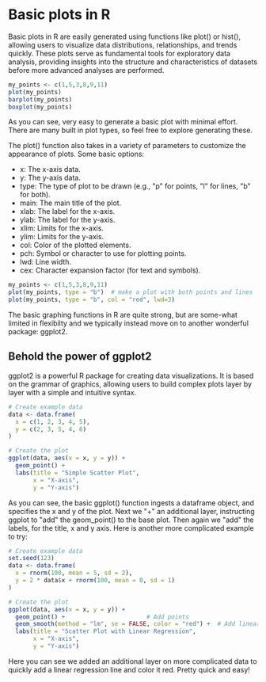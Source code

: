 # Basic plots in R

Basic plots in R are easily generated using functions like plot() or hist(), allowing users to visualize data distributions, relationships, and trends quickly. These plots serve as fundamental tools for exploratory data analysis, providing insights into the structure and characteristics of datasets before more advanced analyses are performed.

```R
my_points <- c(1,5,3,8,9,11)
plot(my_points)
barplot(my_points)
boxplot(my_points)
``` 
As you can see, very easy to generate a basic plot with minimal effort. There are many built in plot types, so feel free to explore generating these.

The plot() function also takes in a variety of parameters to customize the appearance of plots. Some basic options:

 - x: The x-axis data.
 - y: The y-axis data.
 - type: The type of plot to be drawn (e.g., "p" for points, "l" for lines, "b" for both).
 - main: The main title of the plot.
 - xlab: The label for the x-axis.
 - ylab: The label for the y-axis.
 - xlim: Limits for the x-axis.
 - ylim: Limits for the y-axis.
 - col: Color of the plotted elements.
 - pch: Symbol or character to use for plotting points.
 - lwd: Line width.
 - cex: Character expansion factor (for text and symbols).

```R
my_points <- c(1,5,3,8,9,11)
plot(my_points, type = "b")  # make a plot with both points and lines
plot(my_points, type = "b", col = "red", lwd=3)
```

The basic graphing functions in R are quite strong, but are some-what limited in flexibilty and we typically instead move on to another wonderful package: ggplot2.

## Behold the power of ggplot2
ggplot2 is a powerful R package for creating data visualizations. It is based on the grammar of graphics, allowing users to build complex plots layer by layer with a simple and intuitive syntax. 

```R
# Create example data
data <- data.frame(
  x = c(1, 2, 3, 4, 5),
  y = c(2, 3, 5, 4, 6)
)

# Create the plot
ggplot(data, aes(x = x, y = y)) + 
  geom_point() +
  labs(title = "Simple Scatter Plot", 
       x = "X-axis", 
       y = "Y-axis")
```

As you can see, the basic ggplot() function ingests a dataframe object, and specifies the x and y of the plot. Next we "+" an additional layer, instructing
ggplot to "add" the geom_point() to the base plot. Then again we "add" the labels, for the title, x and y axis. Here is another more complicated example to try:

```R
# Create example data
set.seed(123)
data <- data.frame(
  x = rnorm(100, mean = 5, sd = 2),
  y = 2 * data$x + rnorm(100, mean = 0, sd = 1)
)

# Create the plot
ggplot(data, aes(x = x, y = y)) + 
  geom_point() +                       # Add points
  geom_smooth(method = "lm", se = FALSE, color = "red") +  # Add linear regression line
  labs(title = "Scatter Plot with Linear Regression", 
       x = "X-axis", 
       y = "Y-axis")
```
Here you can see we added an additional layer on more complicated data to quickly add a linear regression line and color it red. Pretty quick and easy!


